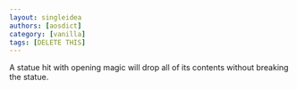 ```yaml
---
layout: singleidea
authors: [aosdict]
category: [vanilla]
tags: [DELETE THIS]
---
```

A statue hit with opening magic will drop all of its contents without breaking the statue.
